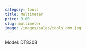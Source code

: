 ```yaml
---
category: tools
title: Multimeter
price: 9.00
slug: multimeter
image: /images/sales/tools_dmm.jpg
---
```

Model: DT830B
